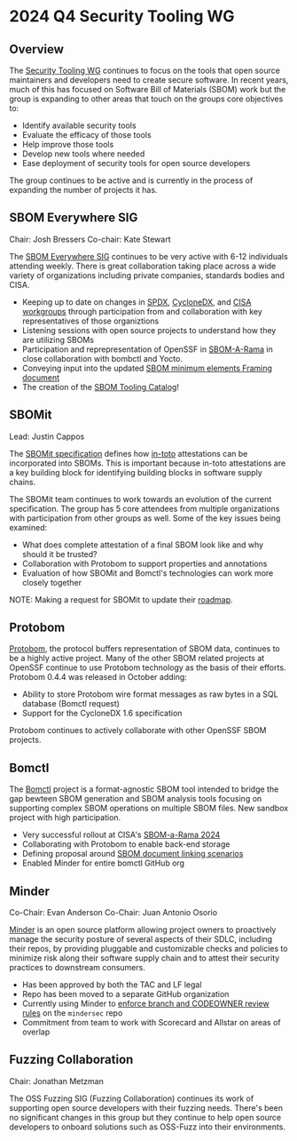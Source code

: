 # 2024 Q4 Security Tooling WG

## Overview
The [Security Tooling WG](https://github.com/ossf/wg-security-tooling) continues to focus on the tools that open source maintainers and developers need to create secure software.  In recent years, much of this has focused on Software Bill of Materials (SBOM) work but the group is expanding to other areas that touch on the groups core objectives to:
- Identify available security tools
- Evaluate the efficacy of those tools
- Help improve those tools
- Develop new tools where needed
- Ease deployment of security tools for open source developers

The group continues to be active and is currently in the process of expanding the number of projects it has.

## SBOM Everywhere SIG
Chair: Josh Bressers Co-chair: Kate Stewart

The [SBOM Everywhere SIG](https://github.com/ossf/sbom-everywhere) continues to be very active with 6-12 individuals attending weekly.  There is great collaboration taking place across a wide variety of organizations including private companies, standards bodies and CISA.

- Keeping up to date on changes in [SPDX](https://spdx.dev), [CycloneDX](https://cyclonedx.org), and [CISA workgroups](https://www.cisa.gov/sbom) through participation from and collaboration with key representatives of those organiztions
- Listening sessions with open source projects to understand how they are utilizing SBOMs
- Participation and reprepresentation of OpenSSF in [SBOM-A-Rama](https://www.cisa.gov/news-events/events/sbom-rama-fall-2024) in close collaboration with bombctl and Yocto.
- Conveying input into the updated [SBOM minimum elements Framing document](https://www.cisa.gov/resources-tools/resources/framing-software-component-transparency-2024)
- The creation of the [SBOM Tooling Catalog](https://sbom-catalog.openssf.org/)!

## SBOMit
Lead: Justin Cappos

The [SBOMit specification](https://github.com/SBOMit/specification) defines how [in-toto](https://in-toto.io) attestations can be incorporated into SBOMs.  This is important because in-toto attestations are a key building block for identifying building blocks in software supply chains.

The SBOMit team continues to work towards an evolution of the current specification.  The group has 5 core attendees from multiple organizations with participation from other groups as well.  Some of the key issues being examined:

- What does complete attestation of a final SBOM look like and why should it be trusted?
- Collaboration with Protobom to support properties and annotations
- Evaluation of how SBOMit and Bomctl's technologies can work more closely together

NOTE: Making a request for SBOMit to update their [roadmap](https://github.com/SBOMit/specification/wiki/SBOMit-Roadmap).

## Protobom
[Protobom](https://github.com/protobom/protobom), the protocol buffers representation of SBOM data, continues to be a highly active project.  Many of the other SBOM related projects at OpenSSF continue to use Protobom technology as the basis of their efforts.  Protobom 0.4.4 was released in October adding:

- Ability to store Protobom wire format messages as raw bytes in a SQL database (Bomctl request)
- Support for the CycloneDX 1.6 specification

Protobom continues to actively collaborate with other OpenSSF SBOM projects.

## Bomctl
The [Bomctl](https://github.com/bomctl/bomctl) project is a format-agnostic SBOM tool intended to bridge the gap bewteen SBOM generation and SBOM analysis tools focusing on supporting complex SBOM operations on multiple SBOM files.  New sandbox project with high participation.

- Very successful rollout at CISA's [SBOM-a-Rama 2024](https://www.cisa.gov/news-events/events/sbom-rama-fall-2024)
- Collaborating with Protobom to enable back-end storage
- Defining proposal around [SBOM document linking scenarios](https://docs.google.com/document/d/1Dj-OAycyAH3d6A9vPJWldNoLRArRVB607to_0s5Fk8w/edit?tab=t.0#heading=h.qflhf8nb1xeo)
- Enabled Minder for entire bomctl GitHub org

## Minder
Co-Chair: Evan Anderson
Co-Chair: Juan Antonio Osorio

[Minder](https://github.com/mindersec/minder) is an open source platform allowing project owners to proactively manage the security posture of several aspects of their SDLC, including their repos, by providing pluggable and customizable checks and policies to minimize risk along their software supply chain and to attest their security practices to downstream consumers.

- Has been approved by both the TAC and LF legal
- Repo has been moved to a separate GitHub organization
- Currently using Minder to [enforce branch and CODEOWNER review rules](https://github.com/mindersec/community/tree/main/policies) on the `mindersec` repo
- Commitment from team to work with Scorecard and Allstar on areas of overlap

## Fuzzing Collaboration
Chair: Jonathan Metzman

The OSS Fuzzing SIG (Fuzzing Collaboration) continues its work of supporting open source developers with their fuzzing needs.  There's been no significant changes in this group but they continue to help open source developers to onboard solutions such as OSS-Fuzz into their environments.
